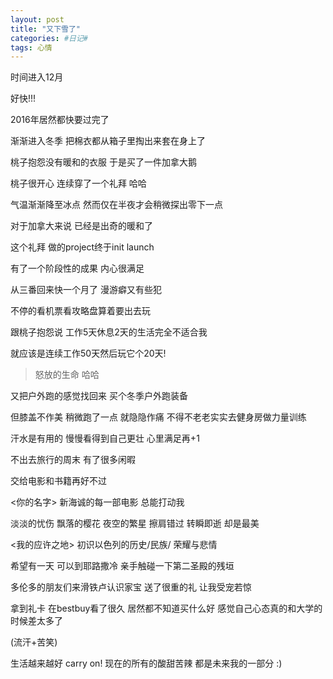 ```yaml
---
layout: post
title: "又下雪了"
categories: #日记#
tags: 心情
---
```


时间进入12月   

好快!!!   
<!--more-->

2016年居然都快要过完了   

渐渐进入冬季 把棉衣都从箱子里掏出来套在身上了   

桃子抱怨没有暖和的衣服 于是买了一件加拿大鹅   

桃子很开心 连续穿了一个礼拜 哈哈   

气温渐渐降至冰点 然而仅在半夜才会稍微探出零下一点   

对于加拿大来说 已经是出奇的暖和了   

这个礼拜 做的project终于init launch   

有了一个阶段性的成果 内心很满足   

从三番回来快一个月了 漫游癖又有些犯   

不停的看机票看攻略盘算着要出去玩   

跟桃子抱怨说 工作5天休息2天的生活完全不适合我   

就应该是连续工作50天然后玩它个20天!   

> 怒放的生命 哈哈   

又把户外跑的感觉找回来 买个冬季户外跑装备   

但膝盖不作美 稍微跑了一点 就隐隐作痛 不得不老老实实去健身房做力量训练   

汗水是有用的 慢慢看得到自己更壮 心里满足再+1   

不出去旅行的周末 有了很多闲暇   

交给电影和书籍再好不过   

<你的名字> 新海诚的每一部电影 总能打动我   

淡淡的忧伤 飘落的樱花 夜空的繁星 擦肩错过 转瞬即逝 却是最美   

<我的应许之地> 初识以色列的历史/民族/ 荣耀与悲情   

希望有一天 可以到耶路撒冷 亲手触碰一下第二圣殿的残垣   

多伦多的朋友们来滑铁卢认识家宝 送了很重的礼 让我受宠若惊   

拿到礼卡 在bestbuy看了很久 居然都不知道买什么好 感觉自己心态真的和大学的时候差太多了   

(流汗+苦笑)   

生活越来越好 carry on! 现在的所有的酸甜苦辣 都是未来我的一部分 :)